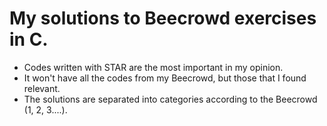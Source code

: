 # My solutions to Beecrowd exercises in C.

- Codes written with STAR are the most important in my opinion.
- It won't have all the codes from my Beecrowd, but those that I found relevant.
- The solutions are separated into categories according to the Beecrowd (1, 2, 3....).
